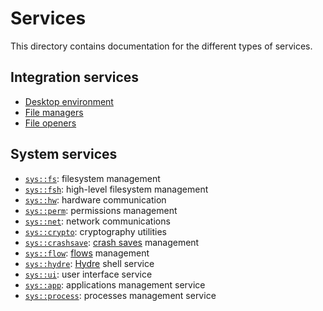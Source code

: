 # Services

This directory contains documentation for the different types of services.

## Integration services

* [Desktop environment](integration/desktop-environments.md)
* [File managers](integration/file-managers.md)
* [File openers](integration/file-openers.md)

## System services

* [`sys::fs`](system/fs.md): filesystem management
* [`sys::fsh`](system/fsh.md): high-level filesystem management
* [`sys::hw`](system/hw.md): hardware communication
* [`sys::perm`](system/perm.md): permissions management
* [`sys::net`](system/net.md): network communications
* [`sys::crypto`](system/crypto.md): cryptography utilities
* [`sys::crashsave`](system/crashsave.md): [crash saves](../../features/crash-saves.md) management
* [`sys::flow`](system/flow.md): [flows](..//filesystem.md#flows) management
* [`sys::hydre`](system/hydre.md): [Hydre](../shell.md) shell service
* [`sys::ui`](system/ui.md): user interface service
* [`sys::app`](system/app.md): applications management service
* [`sys::process`](system/process.md): processes management service
